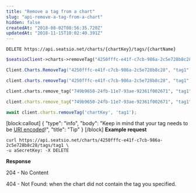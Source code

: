 ```yaml
---
title: "Remove a tag from a chart"
slug: "api-remove-a-tag-from-a-chart"
hidden: false
createdAt: "2018-08-02T08:56:35.720Z"
updatedAt: "2018-11-15T10:02:40.391Z"
---
```

```text
DELETE https://api.seatsio.net/charts/{chartKey}/tags/{chartName}
```
```php
$seatsioClient->charts->removeTag("4250fffc-e41f-c7cb-986a-2c5e728b8c28", "tag1");
```
```csharp
Client.Charts.RemoveTag("4250fffc-e41f-c7cb-986a-2c5e728b8c28", "tag1");
```
```java
client.charts.removeTag("4250fffc-e41f-c7cb-986a-2c5e728b8c28", "tag1");
```
```python
client.charts.remove_tag("749b9650-24fb-11e7-93ae-92361f002671", "tag1")
```
```ruby
client.charts.remove_tag("749b9650-24fb-11e7-93ae-92361f002671", "tag1")
```
```javascript
await client.charts.removeTag('chartKey', 'tag1');
```

[block:callout]
{
  &quot;type&quot;: &quot;info&quot;,
  &quot;body&quot;: &quot;Keep in mind that your tag needs to be [URI encoded](doc:api-uri-encoding)!&quot;,
  &quot;title&quot;: &quot;Tip&quot;
}
[/block]
**Example request**
```curl
curl https://api.seatsio.net/charts/4250fffc-e41f-c7cb-986a-2c5e728b8c28/tags/tag1 \
-u aSecretKey: -X DELETE
```
**Response**

204 - No Content

404 - Not Found: when the chart did not contain the tag you specified.
